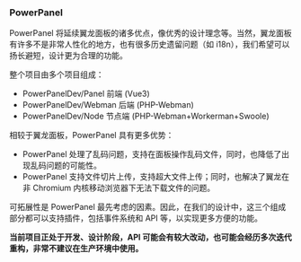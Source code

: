 ### PowerPanel

PowerPanel 将延续翼龙面板的诸多优点，像优秀的设计理念等。当然，翼龙面板有许多不是非常人性化的地方，也有很多历史遗留问题（如 i18n），我们希望可以扬长避短，设计更为合理的功能。

整个项目由多个项目组成：

- PowerPanelDev/Panel 前端 (Vue3)
- PowerPanelDev/Webman 后端 (PHP-Webman)
- PowerPanelDev/Node 节点端 (PHP-Webman+Workerman+Swoole)

相较于翼龙面板，PowerPanel 具有更多优势：

- PowerPanel 处理了乱码问题，支持在面板操作乱码文件，同时，也降低了出现乱码问题的可能性。
- PowerPanel 支持文件切片上传，支持超大文件上传；同时，也解决了翼龙在非 Chromium 内核移动浏览器下无法下载文件的问题。

可拓展性是 PowerPanel 最先考虑的因素。因此，在我们的设计中，这三个组成部分都可以支持插件，包括事件系统和 API 等，以实现更多方便的功能。

**当前项目正处于开发、设计阶段，API 可能会有较大改动，也可能会经历多次迭代重构，非常不建议在生产环境中使用。**
